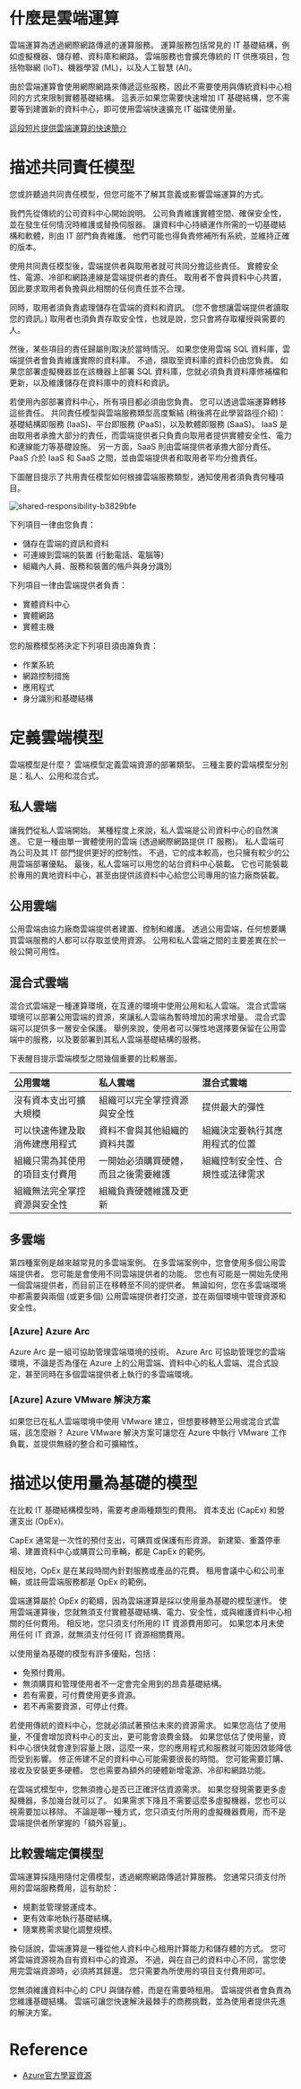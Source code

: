 # 什麼是雲端運算

雲端運算為透過網際網路傳遞的運算服務。 運算服務包括常見的 IT 基礎結構，例如虛擬機器、儲存體、資料庫和網路。 雲端服務也會擴充傳統的 IT 供應項目，包括物聯網 (IoT)、機器學習 (ML)，以及人工智慧 (AI)。

由於雲端運算會使用網際網路來傳遞這些服務，因此不需要使用與傳統資料中心相同的方式來限制實體基礎結構。 這表示如果您需要快速增加 IT 基礎結構，您不需要等到建置新的資料中心，即可使用雲端快速擴充 IT 磁碟使用量。

[這段短片提供雲端運算的快速簡介](https://www.microsoft.com/zh-tw/videoplayer/embed/RE4LyBB?postJsllMsg=true&autoCaptions=zh-tw)



# 描述共同責任模型

您或許聽過共同責任模型，但您可能不了解其意義或影響雲端運算的方式。

我們先從傳統的公司資料中心開始說明。 公司負責維護實體空間、確保安全性，並在發生任何情況時維護或替換伺服器。 讓資料中心持續運作所需的一切基礎結構和軟體，則由 IT 部門負責維護。 他們可能也得負責修補所有系統，並維持正確的版本。

使用共同責任模型後，雲端提供者與取用者就可共同分擔這些責任。 實體安全性、電源、冷卻和網路連線是雲端提供者的責任。 取用者不會與資料中心共置，因此要求取用者負擔與此相關的任何責任並不合理。

同時，取用者須負責處理儲存在雲端的資料和資訊。 (您不會想讓雲端提供者讀取您的資訊。) 取用者也須負責存取安全性，也就是說，您只會將存取權授與需要的人。

然後，某些項目的責任歸屬則取決於當時情況。 如果您使用雲端 SQL 資料庫，雲端提供者會負責維護實際的資料庫。 不過，擷取至資料庫的資料仍由您負責。 如果您部署虛擬機器並在該機器上部署 SQL 資料庫，您就必須負責資料庫修補檔和更新，以及維護儲存在資料庫中的資料和資訊。

若使用內部部署資料中心，所有項目都必須由您負責。 您可以透過雲端運算轉移這些責任。 共同責任模型與雲端服務類型高度繫結 (稍後將在此學習路徑介紹)：基礎結構即服務 (IaaS)、平台即服務 (PaaS)，以及軟體即服務 (SaaS)。 IaaS 是由取用者承擔大部分的責任，而雲端提供者只負責向取用者提供實體安全性、電力和連線能力等基礎設施。 另一方面，SaaS 則由雲端提供者承擔大部分責任。 PaaS 介於 IaaS 和 SaaS 之間，並由雲端提供者和取用者平均分擔責任。

下圖醒目提示了共用責任模型如何根據雲端服務類型，通知使用者須負責何種項目。

![shared-responsibility-b3829bfe](img/shared-responsibility-b3829bfe.svg)

下列項目一律由您負責：

- 儲存在雲端的資訊和資料
- 可連線到雲端的裝置 (行動電話、電腦等)
- 組織內人員、服務和裝置的帳戶與身分識別

下列項目一律由雲端提供者負責：

- 實體資料中心
- 實體網路
- 實體主機

您的服務模型將決定下列項目須由誰負責：

- 作業系統
- 網路控制措施
- 應用程式
- 身分識別和基礎結構



# 定義雲端模型

雲端模型是什麼？ 雲端模型定義雲端資源的部署類型。 三種主要的雲端模型分別是：私人、公用和混合式。

## 私人雲端

讓我們從私人雲端開始。 某種程度上來說，私人雲端是公司資料中心的自然演進。 它是一種由單一實體使用的雲端 (透過網際網路提供 IT 服務)。 私人雲端可為公司及其 IT 部門提供更好的控制性。 不過，它的成本較高，也只擁有較少的公用雲端部署優點。 最後，私人雲端可以用您的站台資料中心裝載。 它也可能裝載於專用的異地資料中心，甚至由提供該資料中心給您公司專用的協力廠商裝載。

## 公用雲端

公用雲端由協力廠商雲端提供者建置、控制和維護。 透過公用雲端，任何想要購買雲端服務的人都可以存取並使用資源。 公用和私人雲端之間的主要差異在於一般公開可用性。

## 混合式雲端

混合式雲端是一種運算環境，在互連的環境中使用公用和私人雲端。 混合式雲端環境可以部署公用雲端的資源，來讓私人雲端為暫時增加的需求增量。 混合式雲端可以提供多一層安全保護。 舉例來說，使用者可以彈性地選擇要保留在公用雲端中的服務，以及要部署到其私人雲端基礎結構的服務。

下表醒目提示雲端模型之間幾個重要的比較層面。

| **公用雲端**                   | **私人雲端**                         | **混合式雲端**                   |
| :----------------------------- | :----------------------------------- | :------------------------------- |
| 沒有資本支出可擴大規模         | 組織可以完全掌控資源與安全性         | 提供最大的彈性                   |
| 可以快速佈建及取消佈建應用程式 | 資料不會與其他組織的資料共置         | 組織決定要執行其應用程式的位置   |
| 組織只需為其使用的項目支付費用 | 一開始必須購買硬體，而且之後需要維護 | 組織控制安全性、合規性或法律需求 |
| 組織無法完全掌控資源與安全性   | 組織負責硬體維護及更新               |                                  |

## 多雲端

第四種案例是越來越常見的多雲端案例。 在多雲端案例中，您會使用多個公用雲端提供者。 您可能是會使用不同雲端提供者的功能。 您也有可能是一開始先使用一個雲端提供者，而目前正在移轉至不同的提供者。 無論如何，您在多雲端環境中都需要與兩個 (或更多個) 公用雲端提供者打交道，並在兩個環境中管理資源和安全性。

### [Azure] Azure Arc

Azure Arc 是一組可協助管理雲端環境的技術。 Azure Arc 可協助管理您的雲端環境，不論是否為僅在 Azure 上的公用雲端、資料中心的私人雲端、混合式設定，甚至同時在多個雲端提供者上執行的多雲端環境。

### [Azure] Azure VMware 解決方案

如果您已在私人雲端環境中使用 VMware 建立，但想要移轉至公用或混合式雲端，該怎麼辦？ Azure VMware 解決方案可讓您在 Azure 中執行 VMware 工作負載，並提供無縫的整合和可擴縮性。



# 描述以使用量為基礎的模型

在比較 IT 基礎結構模型時，需要考慮兩種類型的費用。 資本支出 (CapEx) 和營運支出 (OpEx)。

CapEx 通常是一次性的預付支出，可購買或保護有形資源。 新建築、重蓋停車場、建置資料中心或購買公司車輛，都是 CapEx 的範例。

相反地，OpEx 是在某段時間內針對服務或產品的花費。 租用會議中心和公司車輛，或註冊雲端服務都是 OpEx 的範例。

雲端運算屬於 OpEx 的範疇，因為雲端運算是採以使用量為基礎的模型運作。 使用雲端運算後，您就無須支付實體基礎結構、電力、安全性，或與維護資料中心相關的任何費用。 相反地，您只須支付所用的 IT 資源費用即可。 如果您本月未使用任何 IT 資源，就無須支付任何 IT 資源相關費用。

以使用量為基礎的模型有許多優點，包括：

- 免預付費用。
- 無須購買和管理使用者不一定會完全用到的昂貴基礎結構。
- 若有需要，可付費使用更多資源。
- 若不再需要資源，可停止付費。

若使用傳統的資料中心，您就必須試著預估未來的資源需求。 如果您高估了使用量，不僅會增加資料中心的支出，更可能會浪費金錢。 如果您低估了使用量，資料中心很快就會達到容量上限，這麼一來，您的應用程式和服務就可能因效能降低而受到影響。 修正佈建不足的資料中心可能需要很長的時間。 您可能需要訂購、接收及安裝更多硬體。 您也需要為額外的硬體新增電源、冷卻和網路功能。

在雲端式模型中，您無須擔心是否已正確評估資源需求。 如果您發現需要更多虛擬機器，多加幾台就可以了。 如果需求下降且不需要這麼多虛擬機器，您也可以視需要加以移除。 不論是哪一種方式，您只須支付所用的虛擬機器費用，而不是雲端提供者所掌握的「額外容量」。

## 比較雲端定價模型

雲端運算採隨用隨付定價模型，透過網際網路傳遞計算服務。 您通常只須支付所用的雲端服務費用，這有助於：

- 規劃並管理營運成本。
- 更有效率地執行基礎結構。
- 隨業務需求變化調整規模。

換句話說，雲端運算是一種從他人資料中心租用計算能力和儲存體的方式。 您可將雲端資源視為自有資料中心的資源。 不過，與在自己的資料中心不同，當您使用完雲端資源時，必須將其歸還。 您只需要為所使用的項目支付費用即可。

您無須維護資料中心的 CPU 與儲存體，而是在需要時租用。 雲端提供者會負責為您維護基礎結構。 雲端可讓您快速解決最棘手的商務挑戰，並為使用者提供先進的解決方案。







# Reference

- [Azure官方學習資源](https://learn.microsoft.com/zh-tw/training/browse/)